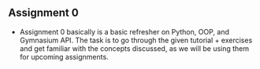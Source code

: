 ## Assignment 0
- Assignment 0 basically is a basic refresher on Python, OOP, and Gymnasium API. The task is to go through the given tutorial + exercises and get familiar with the concepts discussed, as we will be using them for upcoming assignments. 
